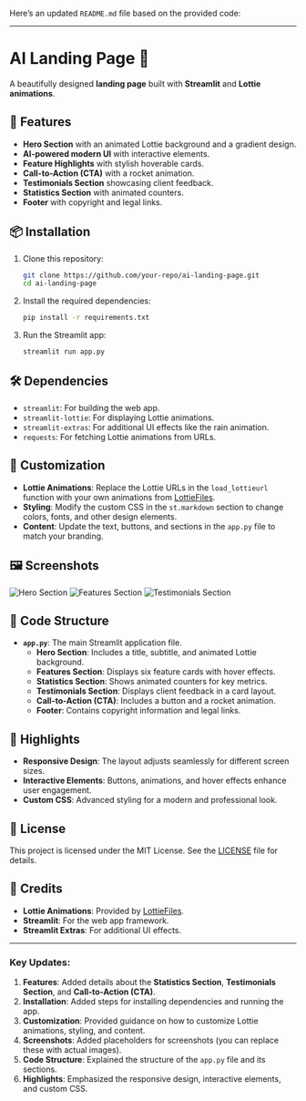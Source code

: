 Here’s an updated `README.md` file based on the provided code:

---

# AI Landing Page 🌟

A beautifully designed **landing page** built with **Streamlit** and **Lottie animations**.

## 🚀 Features
- **Hero Section** with an animated Lottie background and a gradient design.
- **AI-powered modern UI** with interactive elements.
- **Feature Highlights** with stylish hoverable cards.
- **Call-to-Action (CTA)** with a rocket animation.
- **Testimonials Section** showcasing client feedback.
- **Statistics Section** with animated counters.
- **Footer** with copyright and legal links.

## 📦 Installation
1. Clone this repository:
   ```bash
   git clone https://github.com/your-repo/ai-landing-page.git
   cd ai-landing-page
   ```

2. Install the required dependencies:
   ```bash
   pip install -r requirements.txt
   ```

3. Run the Streamlit app:
   ```bash
   streamlit run app.py
   ```

## 🛠️ Dependencies
- `streamlit`: For building the web app.
- `streamlit-lottie`: For displaying Lottie animations.
- `streamlit-extras`: For additional UI effects like the rain animation.
- `requests`: For fetching Lottie animations from URLs.

## 🎨 Customization
- **Lottie Animations**: Replace the Lottie URLs in the `load_lottieurl` function with your own animations from [LottieFiles](https://lottiefiles.com/).
- **Styling**: Modify the custom CSS in the `st.markdown` section to change colors, fonts, and other design elements.
- **Content**: Update the text, buttons, and sections in the `app.py` file to match your branding.

## 🖼️ Screenshots
![Hero Section](screenshots/hero.png)
![Features Section](screenshots/features.png)
![Testimonials Section](screenshots/testimonials.png)

## 📄 Code Structure
- **`app.py`**: The main Streamlit application file.
  - **Hero Section**: Includes a title, subtitle, and animated Lottie background.
  - **Features Section**: Displays six feature cards with hover effects.
  - **Statistics Section**: Shows animated counters for key metrics.
  - **Testimonials Section**: Displays client feedback in a card layout.
  - **Call-to-Action (CTA)**: Includes a button and a rocket animation.
  - **Footer**: Contains copyright information and legal links.

## 🌟 Highlights
- **Responsive Design**: The layout adjusts seamlessly for different screen sizes.
- **Interactive Elements**: Buttons, animations, and hover effects enhance user engagement.
- **Custom CSS**: Advanced styling for a modern and professional look.

## 📜 License
This project is licensed under the MIT License. See the [LICENSE](LICENSE) file for details.

## 🙏 Credits
- **Lottie Animations**: Provided by [LottieFiles](https://lottiefiles.com/).
- **Streamlit**: For the web app framework.
- **Streamlit Extras**: For additional UI effects.

---

### Key Updates:
1. **Features**: Added details about the **Statistics Section**, **Testimonials Section**, and **Call-to-Action (CTA)**.
2. **Installation**: Added steps for installing dependencies and running the app.
3. **Customization**: Provided guidance on how to customize Lottie animations, styling, and content.
4. **Screenshots**: Added placeholders for screenshots (you can replace these with actual images).
5. **Code Structure**: Explained the structure of the `app.py` file and its sections.
6. **Highlights**: Emphasized the responsive design, interactive elements, and custom CSS.
